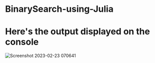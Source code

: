 # BinarySearch-using-Julia

# Here's the output displayed on the console 

![Screenshot 2023-02-23 070641](https://user-images.githubusercontent.com/93249038/220802899-7765de4d-4515-4e29-8751-43191d2537eb.png)
